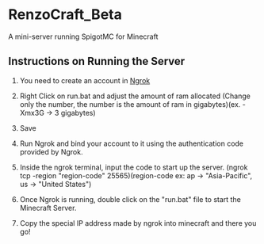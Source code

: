 # RenzoCraft_Beta
A mini-server running SpigotMC for Minecraft

## Instructions on Running the Server
1. You need to create an account in [Ngrok](https://ngrok.com/)

2. Right Click on run.bat and adjust the amount of ram allocated
   (Change only the number, the number is the amount of ram in gigabytes)(ex. -Xmx3G -> 3 gigabytes)

3. Save

4. Run Ngrok and bind your account to it using the authentication code provided by Ngrok.

5. Inside the ngrok terminal, input the code to start up the server.
   (ngrok tcp -region "region-code" 25565)(region-code ex: ap -> "Asia-Pacific", us -> "United States")

6. Once Ngrok is running, double click on the "run.bat" file to start the Minecraft Server.

7. Copy the special IP address made by ngrok into minecraft and there you go!
